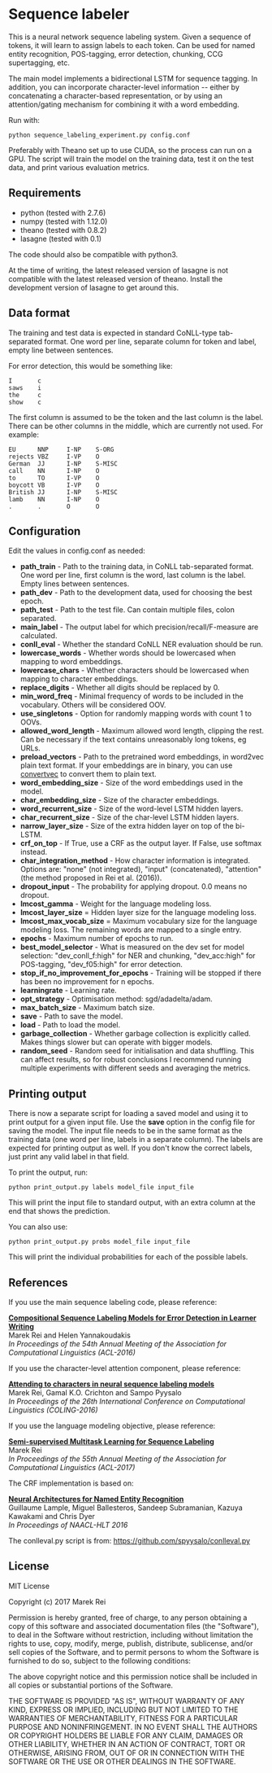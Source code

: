 Sequence labeler
=========================

This is a neural network sequence labeling system. Given a sequence of tokens, it will learn to assign labels to each token. Can be used for named entity recognition, POS-tagging, error detection, chunking, CCG supertagging, etc.

The main model implements a bidirectional LSTM for sequence tagging. In addition, you can incorporate character-level information -- either by concatenating a character-based representation, or by using an attention/gating mechanism for combining it with a word embedding.

Run with:

    python sequence_labeling_experiment.py config.conf

Preferably with Theano set up to use CUDA, so the process can run on a GPU. The script will train the model on the training data, test it on the test data, and print various evaluation metrics.

Requirements
-------------------------

* python (tested with 2.7.6)
* numpy (tested with 1.12.0)
* theano (tested with 0.8.2)
* lasagne (tested with 0.1)

The code should also be compatible with python3.

At the time of writing, the latest released version of lasagne is not compatible with the latest released version of theano. Install the development version of lasagne to get around this.

Data format
-------------------------

The training and test data is expected in standard CoNLL-type tab-separated format. One word per line, separate column for token and label, empty line between sentences.

For error detection, this would be something like:

    I       c
    saws    i
    the     c
    show    c
    

The first column is assumed to be the token and the last column is the label. There can be other columns in the middle, which are currently not used. For example:

    EU      NNP     I-NP    S-ORG
    rejects VBZ     I-VP    O
    German  JJ      I-NP    S-MISC
    call    NN      I-NP    O
    to      TO      I-VP    O
    boycott VB      I-VP    O
    British JJ      I-NP    S-MISC
    lamb    NN      I-NP    O
    .       .       O       O
    

Configuration
-------------------------

Edit the values in config.conf as needed:

* **path_train** - Path to the training data, in CoNLL tab-separated format. One word per line, first column is the word, last column is the label. Empty lines between sentences.
* **path_dev** - Path to the development data, used for choosing the best epoch.
* **path_test** - Path to the test file. Can contain multiple files, colon separated.
* **main_label** - The output label for which precision/recall/F-measure are calculated.
* **conll_eval** - Whether the standard CoNLL NER evaluation should be run.
* **lowercase_words** - Whether words should be lowercased when mapping to word embeddings.
* **lowercase_chars** - Whether characters should be lowercased when mapping to character embeddings.
* **replace_digits** - Whether all digits should be replaced by 0.
* **min_word_freq** - Minimal frequency of words to be included in the vocabulary. Others will be considered OOV.
* **use_singletons** - Option for randomly mapping words with count 1 to OOVs.
* **allowed_word_length** - Maximum allowed word length, clipping the rest. Can be necessary if the text contains unreasonably long tokens, eg URLs.
* **preload_vectors** - Path to the pretrained word embeddings, in word2vec plain text format. If your embeddings are in binary, you can use [convertvec](https://github.com/marekrei/convertvec) to convert them to plain text.
* **word_embedding_size** - Size of the word embeddings used in the model.
* **char_embedding_size** - Size of the character embeddings.
* **word_recurrent_size** - Size of the word-level LSTM hidden layers.
* **char_recurrent_size** - Size of the char-level LSTM hidden layers.
* **narrow_layer_size** - Size of the extra hidden layer on top of the bi-LSTM.
* **crf_on_top** - If True, use a CRF as the output layer. If False, use softmax instead.
* **char_integration_method** - How character information is integrated. Options are: "none" (not integrated), "input" (concatenated), "attention" (the method proposed in Rei et al. (2016)).
* **dropout_input** - The probability for applying dropout. 0.0 means no dropout.
* **lmcost_gamma** - Weight for the language modeling loss. 
* **lmcost_layer_size** = Hidden layer size for the language modeling loss.
* **lmcost_max_vocab_size** = Maximum vocabulary size for the language modeling loss. The remaining words are mapped to a single entry.
* **epochs** - Maximum number of epochs to run.
* **best_model_selector** - What is measured on the dev set for model selection: "dev_conll_f:high" for NER and chunking, "dev_acc:high" for POS-tagging, "dev_f05:high" for error detection.
* **stop_if_no_improvement_for_epochs** - Training will be stopped if there has been no improvement for n epochs.
* **learningrate** - Learning rate.
* **opt_strategy** - Optimisation method: sgd/adadelta/adam.
* **max_batch_size** - Maximum batch size.
* **save** - Path to save the model.
* **load** - Path to load the model.
* **garbage_collection** - Whether garbage collection is explicitly called. Makes things slower but can operate with bigger models.
* **random_seed** - Random seed for initialisation and data shuffling. This can affect results, so for robust conclusions I recommend running multiple experiments with different seeds and averaging the metrics.



Printing output
-------------------------

There is now a separate script for loading a saved model and using it to print output for a given input file. Use the **save** option in the config file for saving the model. The input file needs to be in the same format as the training data (one word per line, labels in a separate column). The labels are expected for printing output as well. If you don't know the correct labels, just print any valid label in that field.

To print the output, run:

    python print_output.py labels model_file input_file

This will print the input file to standard output, with an extra column at the end that shows the prediction. 

You can also use:

    python print_output.py probs model_file input_file

This will print the individual probabilities for each of the possible labels.



References
-------------------------

If you use the main sequence labeling code, please reference:

[**Compositional Sequence Labeling Models for Error Detection in Learner Writing**](http://aclweb.org/anthology/P/P16/P16-1112.pdf)  
Marek Rei and Helen Yannakoudakis  
*In Proceedings of the 54th Annual Meeting of the Association for Computational Linguistics (ACL-2016)*
  

If you use the character-level attention component, please reference:

[**Attending to characters in neural sequence labeling models**](https://aclweb.org/anthology/C/C16/C16-1030.pdf)  
Marek Rei, Gamal K.O. Crichton and Sampo Pyysalo  
*In Proceedings of the 26th International Conference on Computational Linguistics (COLING-2016)*

If you use the language modeling objective, please reference:

[**Semi-supervised Multitask Learning for Sequence Labeling**](https://arxiv.org/abs/1704.07156)  
Marek Rei  
*In Proceedings of the 55th Annual Meeting of the Association for Computational Linguistics (ACL-2017)*

The CRF implementation is based on:

[**Neural Architectures for Named Entity Recognition**](https://arxiv.org/abs/1603.01360)  
Guillaume Lample, Miguel Ballesteros, Sandeep Subramanian, Kazuya Kawakami and Chris Dyer  
*In Proceedings of NAACL-HLT 2016*
  

The conlleval.py script is from: https://github.com/spyysalo/conlleval.py


License
---------------------------

MIT License

Copyright (c) 2017 Marek Rei

Permission is hereby granted, free of charge, to any person obtaining a copy of this software and associated documentation files (the "Software"), to deal in the Software without restriction, including without limitation the rights to use, copy, modify, merge, publish, distribute, sublicense, and/or sell copies of the Software, and to permit persons to whom the Software is furnished to do so, subject to the following conditions:

The above copyright notice and this permission notice shall be included in all copies or substantial portions of the Software.

THE SOFTWARE IS PROVIDED "AS IS", WITHOUT WARRANTY OF ANY KIND, EXPRESS OR IMPLIED, INCLUDING BUT NOT LIMITED TO THE WARRANTIES OF MERCHANTABILITY, FITNESS FOR A PARTICULAR PURPOSE AND NONINFRINGEMENT. IN NO EVENT SHALL THE AUTHORS OR COPYRIGHT HOLDERS BE LIABLE FOR ANY CLAIM, DAMAGES OR OTHER LIABILITY, WHETHER IN AN ACTION OF CONTRACT, TORT OR OTHERWISE, ARISING FROM, OUT OF OR IN CONNECTION WITH THE SOFTWARE OR THE USE OR OTHER DEALINGS IN THE SOFTWARE.
